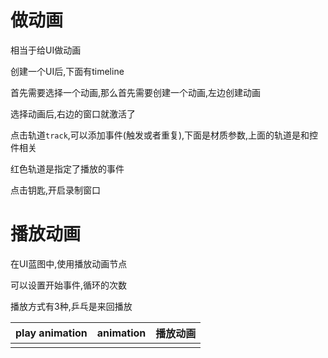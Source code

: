 # 做动画

相当于给UI做动画

创建一个UI后,下面有timeline

首先需要选择一个动画,那么首先需要创建一个动画,左边创建动画

选择动画后,右边的窗口就激活了

点击轨道`track`,可以添加事件(触发或者重复),下面是材质参数,上面的轨道是和控件相关

红色轨道是指定了播放的事件

点击钥匙,开启录制窗口



# 播放动画

在UI蓝图中,使用播放动画节点

可以设置开始事件,循环的次数

播放方式有3种,乒乓是来回播放





| play animation | animation | 播放动画 |
| -------------- | --------- | -------- |
|                |           |          |


